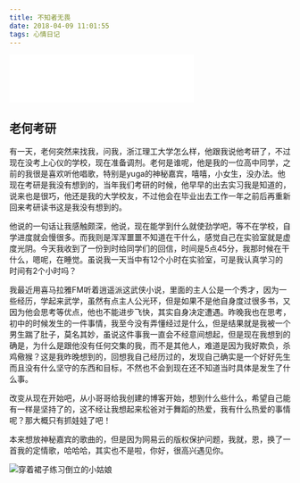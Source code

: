 ```yaml
---
title: 不知者无畏
date: 2018-04-09 11:01:55
tags: 心情日记
---
```


<iframe frameborder="no" border="0" marginwidth="0" marginheight="0" width=330 height=86 src="//music.163.com/outchain/player?type=2&id=28643203&auto=0&height=66"></iframe>


## 老何考研

有一天，老何突然来找我，问我，浙江理工大学怎么样，他跟我说他考研了，不过现在没考上心仪的学校，现在准备调剂。老何是谁呢，他是我的一位高中同学，之前的我很是喜欢听他唱歌，特别是yuga的神秘嘉宾，嘻嘻，小女生，没办法。他现在考研是我没有想到的，当年我们考研的时候，他早早的出去实习我是知道的，说来也是很巧，他还是我的大学校友，不过他会在毕业出去工作一年之前后再重新回来考研读书这是我没有想到的。

他说的一句话让我感触颇深，他说，现在能学到什么就使劲学吧，等不在学校，自学进度就会慢很多。而我则是浑浑噩噩不知道在干什么，感觉自己在实验室就是虚度光阴。今天我收到了一份到时给同学们的回信，时间是5点45分，我那时候在干什么，嗯呢，在睡觉。虽说我一天当中有12个小时在实验室，可是我认真学习的时间有2个小时吗？

我最近用喜马拉雅FM听着逍遥派这武侠小说，里面的主人公是一个秀才，因为一些经历，学起来武学，虽然有点主人公光环，但是如果不是他自身度过很多书，又因为他会思考等优点，他也不能进步飞快，其实自身决定遭遇。昨晚我也在思考，初中的时候发生的一件事情，我至今没有弄懂经过是什么，但是结果就是我被一个男生踹了肚子，莫名其妙，虽说这件事我一直会不经意间想起，但是现在我想到的确是，为什么是跟他没有任何交集的我，而不是其他人，难道是因为我好欺负，杀鸡儆猴？这是我昨晚想到的，回想我自己经历过的，发现自己确实是一个好好先生而且没有什么坚守的东西和目标，不然也不会到现在还不知道当时具体是发生了什么事。

改变从现在开始吧，从小哥哥给我创建的博客开始，想到什么些什么，希望自己能有一样是坚持了的，这不经让我想起来松爸对于舞蹈的热爱，我有什么热爱的事情呢？那大概只有抓娃娃了吧！

本来想放神秘嘉宾的歌曲的，但是因为网易云的版权保护问题，我就，恩，换了一首我的定情歌，哈哈哈，其实也不是啦，你好，很高兴遇见你。

<!--<center><img src="/Users/jin2511/Workspace/yuti/source/_posts/picture/mmexport1523022415402.jpg" ></center>-->
![穿着裙子练习倒立的小姑娘](http://pic.blackist.top/Beauty_doll.jpg)
